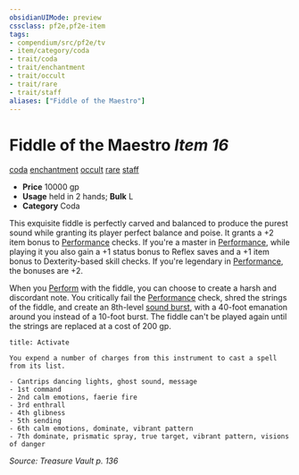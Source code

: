 ```yaml
---
obsidianUIMode: preview
cssclass: pf2e,pf2e-item
tags:
- compendium/src/pf2e/tv
- item/category/coda
- trait/coda
- trait/enchantment
- trait/occult
- trait/rare
- trait/staff
aliases: ["Fiddle of the Maestro"]
---
```

# Fiddle of the Maestro *Item 16*  
[coda](rules/traits/coda-tv.md)  [enchantment](rules/traits/enchantment.md)  [occult](rules/traits/occult.md)  [rare](rules/traits/rare.md)  [staff](rules/traits/staff.md)  

- **Price** 10000 gp
- **Usage** held in 2 hands; **Bulk** L
- **Category** Coda

This exquisite fiddle is perfectly carved and balanced to produce the purest sound while granting its player perfect balance and poise. It grants a +2 item bonus to [Performance](compendium/skills.md#Performance) checks. If you're a master in [Performance](compendium/skills.md#Performance), while playing it you also gain a +1 status bonus to Reflex saves and a +1 item bonus to Dexterity-based skill checks. If you're legendary in [Performance](compendium/skills.md#Performance), the bonuses are +2.

When you [Perform](rules/actions/perform.md) with the fiddle, you can choose to create a harsh and discordant note. You critically fail the [Performance](compendium/skills.md#Performance) check, shred the strings of the fiddle, and create an 8th-level [sound burst](compendium/spells/sound-burst.md), with a 40-foot emanation around you instead of a 10-foot burst. The fiddle can't be played again until the strings are replaced at a cost of 200 gp.

```ad-embed-ability
title: Activate

You expend a number of charges from this instrument to cast a spell from its list.

- Cantrips dancing lights, ghost sound, message
- 1st command
- 2nd calm emotions, faerie fire
- 3rd enthrall
- 4th glibness
- 5th sending
- 6th calm emotions, dominate, vibrant pattern
- 7th dominate, prismatic spray, true target, vibrant pattern, visions of danger
```

*Source: Treasure Vault p. 136*